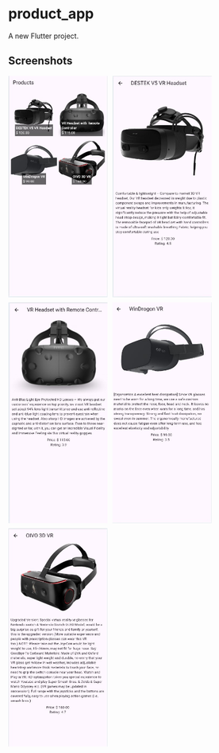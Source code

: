 # product_app

A new Flutter project.


## Screenshots

<div style="display: flex; flex-wrap: wrap; gap: 10px;">
  <img src="1.jpg" alt="Screenshot 1" width="200"/>
  <img src="2.jpg" alt="Screenshot 2" width="200"/>
  <img src="3.jpg" alt="Screenshot 3" width="200"/>
  <img src="4.jpg" alt="Screenshot 4" width="200"/>
  <img src="5.jpg" alt="Screenshot 5" width="200"/>
</div>

